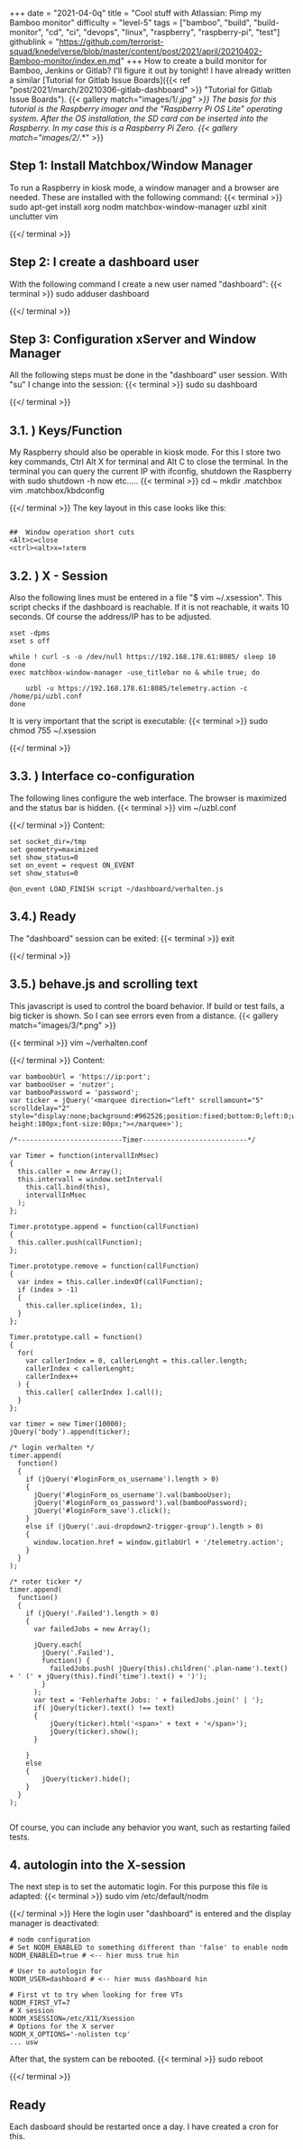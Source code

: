 +++
date = "2021-04-0q"
title = "Cool stuff with Atlassian: Pimp my Bamboo monitor"
difficulty = "level-5"
tags = ["bamboo", "build", "build-monitor", "cd", "ci", "devops", "linux", "raspberry", "raspberry-pi", "test"]
githublink = "https://github.com/terrorist-squad/knedelverse/blob/master/content/post/2021/april/20210402-Bamboo-monitor/index.en.md"
+++
How to create a build monitor for Bamboo, Jenkins or Gitlab? I'll figure it out by tonight! I have already written a similar [Tutorial for Gitlab Issue Boards]({{< ref "post/2021/march/20210306-gitlab-dashboard" >}} "Tutorial for Gitlab Issue Boards").
{{< gallery match="images/1/*.jpg" >}}
The basis for this tutorial is the Raspberry imager and the "Raspberry Pi OS Lite" operating system. After the OS installation, the SD card can be inserted into the Raspberry. In my case this is a Raspberry Pi Zero.
{{< gallery match="images/2/*.*" >}}

## Step 1: Install Matchbox/Window Manager
To run a Raspberry in kiosk mode, a window manager and a browser are needed. These are installed with the following command:
{{< terminal >}}
sudo apt-get install xorg nodm matchbox-window-manager uzbl xinit unclutter vim

{{</ terminal >}}

## Step 2: I create a dashboard user
With the following command I create a new user named "dashboard":
{{< terminal >}}
sudo adduser dashboard

{{</ terminal >}}

## Step 3: Configuration xServer and Window Manager
All the following steps must be done in the "dashboard" user session. With "su" I change into the session:
{{< terminal >}}
sudo su dashboard

{{</ terminal >}}

##  3.1. ) Keys/Function
My Raspberry should also be operable in kiosk mode. For this I store two key commands, Ctrl Alt X for terminal and Alt C to close the terminal. In the terminal you can query the current IP with ifconfig, shutdown the Raspberry with sudo shutdown -h now etc.....
{{< terminal >}}
cd ~
mkdir .matchbox
vim .matchbox/kbdconfig

{{</ terminal >}}
The key layout in this case looks like this:
```

##  Window operation short cuts
<Alt>c=close
<ctrl><alt>x=!xterm

```

##  3.2. ) X - Session
Also the following lines must be entered in a file "$ vim ~/.xsession". This script checks if the dashboard is reachable. If it is not reachable, it waits 10 seconds. Of course the address/IP has to be adjusted.
```
xset -dpms
xset s off

while ! curl -s -o /dev/null https://192.168.178.61:8085/ sleep 10
done
exec matchbox-window-manager -use_titlebar no & while true; do
   
    uzbl -u https://192.168.178.61:8085/telemetry.action -c /home/pi/uzbl.conf
done

```
It is very important that the script is executable:
{{< terminal >}}
sudo chmod 755 ~/.xsession

{{</ terminal >}}

##  3.3. ) Interface co-configuration
The following lines configure the web interface. The browser is maximized and the status bar is hidden.
{{< terminal >}}
vim ~/uzbl.conf

{{</ terminal >}}
Content:
```
set socket_dir=/tmp
set geometry=maximized
set show_status=0
set on_event = request ON_EVENT
set show_status=0

@on_event LOAD_FINISH script ~/dashboard/verhalten.js

```

##  3.4.) Ready
The "dashboard" session can be exited:
{{< terminal >}}
exit

{{</ terminal >}}

##  3.5.) behave.js and scrolling text
This javascript is used to control the board behavior. If build or test fails, a big ticker is shown. So I can see errors even from a distance.
{{< gallery match="images/3/*.png" >}}

{{< terminal >}}
vim ~/verhalten.conf

{{</ terminal >}}
Content:
```
var bamboobUrl = 'https://ip:port';
var bambooUser = 'nutzer';
var bambooPassword = 'password';
var ticker = jQuery('<marquee direction="left" scrollamount="5" scrolldelay="2" style="display:none;background:#962526;position:fixed;bottom:0;left:0;width:100%;line-height:100px;font-size:80px;"></marquee>');

/*--------------------------Timer--------------------------*/

var Timer = function(intervallInMsec)
{
  this.caller = new Array();
  this.intervall = window.setInterval(
    this.call.bind(this),
    intervallInMsec
  );
};

Timer.prototype.append = function(callFunction)
{
  this.caller.push(callFunction);
};

Timer.prototype.remove = function(callFunction)
{
  var index = this.caller.indexOf(callFunction);
  if (index > -1) 
  {
    this.caller.splice(index, 1);
  }
};

Timer.prototype.call = function()
{
  for(
    var callerIndex = 0, callerLenght = this.caller.length;
    callerIndex < callerLenght;
    callerIndex++
  ) {
    this.caller[ callerIndex ].call();
  }
};

var timer = new Timer(10000);
jQuery('body').append(ticker);

/* login verhalten */
timer.append(
  function()
  {
    if (jQuery('#loginForm_os_username').length > 0)
    {
      jQuery('#loginForm_os_username').val(bambooUser);
      jQuery('#loginForm_os_password').val(bambooPassword);
      jQuery('#loginForm_save').click();
    }
    else if (jQuery('.aui-dropdown2-trigger-group').length > 0)
    {
      window.location.href = window.gitlabUrl + '/telemetry.action';
    }
  }
);

/* roter ticker */
timer.append(
  function()
  {
    if (jQuery('.Failed').length > 0)
    {
      var failedJobs = new Array();

      jQuery.each(
        jQuery('.Failed'),
        function() {
          failedJobs.push( jQuery(this).children('.plan-name').text() + ' (' + jQuery(this).find('time').text() + ')');
        }
      );
      var text = 'Fehlerhafte Jobs: ' + failedJobs.join(' | ');
      if( jQuery(ticker).text() !== text) 
      {
          jQuery(ticker).html('<span>' + text + '</span>');
          jQuery(ticker).show();
      }
      
    }
    else
    {
        jQuery(ticker).hide();
    }
  }
);


```
Of course, you can include any behavior you want, such as restarting failed tests.
## 4. autologin into the X-session
The next step is to set the automatic login. For this purpose this file is adapted:
{{< terminal >}}
sudo vim /etc/default/nodm

{{</ terminal >}}
Here the login user "dashboard" is entered and the display manager is deactivated:
```
# nodm configuration
# Set NODM_ENABLED to something different than 'false' to enable nodm
NODM_ENABLED=true # <-- hier muss true hin

# User to autologin for
NODM_USER=dashboard # <-- hier muss dashboard hin

# First vt to try when looking for free VTs
NODM_FIRST_VT=7
# X session
NODM_XSESSION=/etc/X11/Xsession
# Options for the X server
NODM_X_OPTIONS='-nolisten tcp'
... usw

```
After that, the system can be rebooted.
{{< terminal >}}
sudo reboot

{{</ terminal >}}

## Ready
Each dasboard should be restarted once a day. I have created a cron for this.
